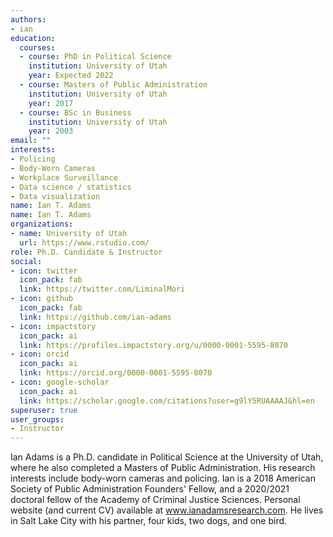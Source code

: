 ```yaml
---
authors:
- ian
education:
  courses:
  - course: PhD in Political Science
    institution: University of Utah
    year: Expected 2022
  - course: Masters of Public Administration
    institution: University of Utah
    year: 2017
  - course: BSc in Business
    institution: University of Utah
    year: 2003
email: ""
interests:
- Policing
- Body-Worn Cameras
- Workplace Surveillance
- Data science / statistics
- Data visualization
name: Ian T. Adams
name: Ian T. Adams
organizations:
- name: University of Utah
  url: https://www.rstudio.com/
role: Ph.D. Candidate & Instructor
social:
- icon: twitter
  icon_pack: fab
  link: https://twitter.com/LiminalMori
- icon: github
  icon_pack: fab
  link: https://github.com/ian-adams
- icon: impactstory
  icon_pack: ai
  link: https://profiles.impactstory.org/u/0000-0001-5595-8070
- icon: orcid
  icon_pack: ai
  link: https://orcid.org/0000-0001-5595-8070
- icon: google-scholar
  icon_pack: ai
  link: https://scholar.google.com/citations?user=g9lY5RUAAAAJ&hl=en
superuser: true
user_groups:
- Instructor
---
```



Ian Adams is a Ph.D. candidate in Political Science at the University of Utah, where he also completed a Masters of Public Administration. His research interests include body-worn cameras and policing. Ian is a 2018 American Society of Public Administration Founders' Fellow, and a 2020/2021 doctoral fellow of the Academy of Criminal Justice Sciences. Personal website (and current CV) available at www.ianadamsresearch.com. He lives in Salt Lake City with his partner, four kids, two dogs, and one bird.
